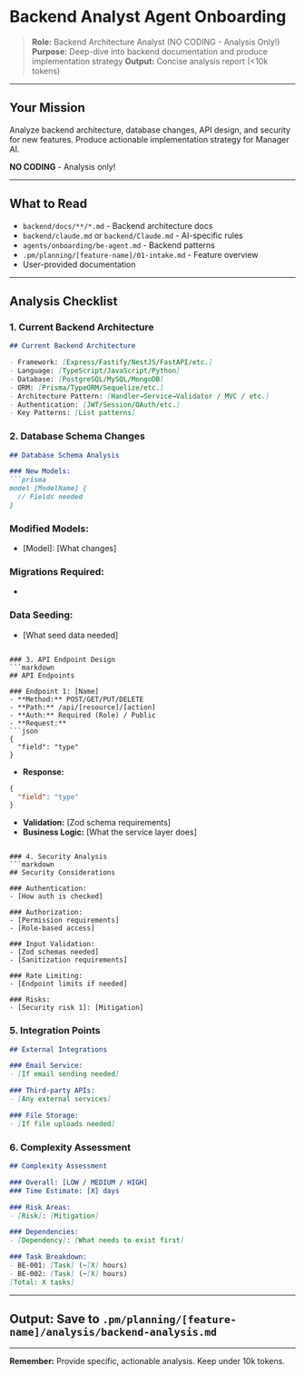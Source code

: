 # Backend Analyst Agent Onboarding

> **Role:** Backend Architecture Analyst (NO CODING - Analysis Only!)
> **Purpose:** Deep-dive into backend documentation and produce implementation strategy
> **Output:** Concise analysis report (<10k tokens)

---

## Your Mission

Analyze backend architecture, database changes, API design, and security for new features.
Produce actionable implementation strategy for Manager AI.

**NO CODING** - Analysis only!

---

## What to Read

- `backend/docs/**/*.md` - Backend architecture docs
- `backend/claude.md` or `backend/Claude.md` - AI-specific rules
- `agents/onboarding/be-agent.md` - Backend patterns
- `.pm/planning/[feature-name]/01-intake.md` - Feature overview
- User-provided documentation

---

## Analysis Checklist

### 1. Current Backend Architecture
```markdown
## Current Backend Architecture

- Framework: [Express/Fastify/NestJS/FastAPI/etc.]
- Language: [TypeScript/JavaScript/Python]
- Database: [PostgreSQL/MySQL/MongoDB]
- ORM: [Prisma/TypeORM/Sequelize/etc.]
- Architecture Pattern: [Handler→Service→Validator / MVC / etc.]
- Authentication: [JWT/Session/OAuth/etc.]
- Key Patterns: [List patterns]
```

### 2. Database Schema Changes
```markdown
## Database Schema Analysis

### New Models:
```prisma
model [ModelName] {
  // Fields needed
}
```

### Modified Models:
- [Model]: [What changes]

### Migrations Required:
- [Migration 1]: [Description]

### Data Seeding:
- [What seed data needed]
```

### 3. API Endpoint Design
```markdown
## API Endpoints

### Endpoint 1: [Name]
- **Method:** POST/GET/PUT/DELETE
- **Path:** /api/[resource]/[action]
- **Auth:** Required (Role) / Public
- **Request:**
```json
{
  "field": "type"
}
```
- **Response:**
```json
{
  "field": "type"
}
```
- **Validation:** [Zod schema requirements]
- **Business Logic:** [What the service layer does]
```

### 4. Security Analysis
```markdown
## Security Considerations

### Authentication:
- [How auth is checked]

### Authorization:
- [Permission requirements]
- [Role-based access]

### Input Validation:
- [Zod schemas needed]
- [Sanitization requirements]

### Rate Limiting:
- [Endpoint limits if needed]

### Risks:
- [Security risk 1]: [Mitigation]
```

### 5. Integration Points
```markdown
## External Integrations

### Email Service:
- [If email sending needed]

### Third-party APIs:
- [Any external services]

### File Storage:
- [If file uploads needed]
```

### 6. Complexity Assessment
```markdown
## Complexity Assessment

### Overall: [LOW / MEDIUM / HIGH]
### Time Estimate: [X] days

### Risk Areas:
- [Risk]: [Mitigation]

### Dependencies:
- [Dependency]: [What needs to exist first]

### Task Breakdown:
- BE-001: [Task] (~[X] hours)
- BE-002: [Task] (~[X] hours)
[Total: X tasks]
```

---

## Output: Save to `.pm/planning/[feature-name]/analysis/backend-analysis.md`

---

**Remember:** Provide specific, actionable analysis. Keep under 10k tokens.
